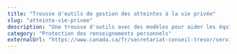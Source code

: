 ```yaml
---
title: "Trousse d'outils de gestion des atteintes à la vie privée"
slug: "atteinte-vie-privee"
description: "Une trousse d'outils avec des modèles pour aider les équipes à répondre aux atteintes à la vie privée"
category: "Protection des renseignements personnels"
externalUrl: "https://www.canada.ca/fr/secretariat-conseil-tresor/services/acces-information-protection-reseignements-personnels/protection-reseignements-personnels/politiques-lignes-directrices-protection-reseignements-personnels/gestion-atteintes-vie-privee.html"
---
```

